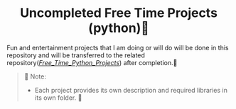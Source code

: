 <h1 align="center">Uncompleted  Free Time Projects
(python)🐍</h1>

Fun and entertainment projects that I am doing or will do will be done in this repository and will be transferred to the related repository(*[Free_Time_Python_Projects](https://github.com/supernova-Z313/Free_Time_Python_Projects)*) after completion.🔩

> 📍 Note: 
> * Each project provides its own description and required libraries in its own folder. 📝


